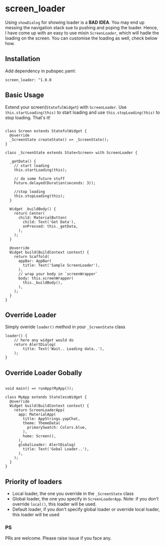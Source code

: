 # screen_loader

Using `showDialog` for showing loader is a **BAD IDEA**. You may end up messing the navigation stack sue to pushing and poping the loader. Hence, I have come up with an easy to use mixin `ScreenLoader`, which will hadle the loading on the screen. You can customise the loading as well, check below how.

## Installation

Add dependency in pubspec.yaml:
```
screen_loader: ^1.0.0
```

## Basic Usage

Extend your screen(`StatefulWidget`) with `ScreenLoader`. Use `this.startLoading(this)` to start loading and use `this.stopLoading(this)` to stop loading. That's it!

```

class Screen extends StatefulWidget {
  @override
  _ScreenState createState() => _ScreenState();
}

class _ScreenState extends State<Screen> with ScreenLoader {

  _getData() {
    // start loading
    this.startLoading(this);
    
    // do some future stuff
    Future.delayed(Duration(seconds: 3));
    
    //stop loading
    this.stopLoading(this);
  }

  Widget _buildBody() {
    return Center(
      child: MaterialButton(
        child: Text('Get Data'),
        onPressed: this._getData,
      ),
    );
  }

  @override
  Widget build(BuildContext context) {
    return Scaffold(
      appBar: AppBar(
        title: Text('Sample ScreenLoader'),
      ),
      // wrap your body in `screenWrapper`
      body: this.screenWrapper(
        this._buildBody(),
      ),
    );
  }
}

```

## Override Loader

Simply overide `loader()` method in your `_ScreenState` class

```
loader() {
    // here any widget would do
    return AlertDialog(
        title: Text('Wait.. Loading data..'),
    );
}
```

## Override Loader Gobally

```

void main() => runApp(MyApp());

class MyApp extends StatelessWidget {
  @override
  Widget build(BuildContext context) {
    return ScreenLoaderApp(
      app: MaterialApp(
        title: AppStrings.yapChat,
        theme: ThemeData(
          primarySwatch: Colors.blue,
        ),
        home: Screen(),
      ),
      globalLoader: AlertDialog(
        title: Text('Gobal Loader..'),
      ),
    );
  }
}

```

## Priority of loaders

- Local loader, the one you override in the `_ScreenState` class
- Global loader, the one you specify in `ScreenLoaderApp`. Note: if you don't override `local()`, this loader will be used.
- Default loader, if you don't specify global loader or override local loader, this loader will be used

### PS 
PRs are welcome. Please raise issue if you face any.
